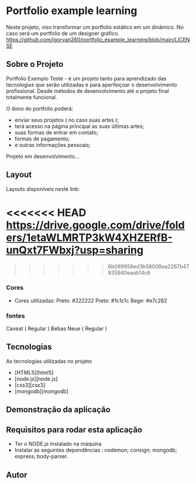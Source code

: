 # Portfolio example learning
Neste projeto, viso transformar um portfolio estático em um dinâmico. No caso será um portfolio de um designer gráfico.
https://github.com/igoryan260/portfolio_example_learning/blob/main/LICENSE

## Sobre o Projeto
 Portfolio Exemplo Teste - é um projeto tanto para aprendizado das tecnologias que serão utilizadas e para aperfeiçoar o desenvolvimento profissional. Desde métodos de desenvolvimento até o projeto final totalmente funcional.

O dono do portfolio poderá:
 - enviar seus projetos &#40; no caso suas artes &#41;;
 - terá acesso na página principal as suas últimas artes;
 - suas formas de entrar em contato;
 - formas de pagamento;
 - e outras informações pessoais;

 Projeto em desenvolvimento...

 ## Layout

Layouts disponíveis neste link:

<<<<<<< HEAD
<a>https://drive.google.com/drive/folders/1etaWLMRTP3kW4XHZERfB-unQxt7FWbxj?usp=sharing</a>
=======
>>>>>>> 6b069956ed3b58008ea2267b47835940eaab14c6

 ### Cores

- Cores utilizadas: 
   Preto: #222222
   Preto: #1c1c1c
   Bege:  #e7c282

 ### fontes

 Caveat &#40; Regular &#41;
 Bebas Neue &#40; Regular &#41;

## Tecnologias

As tecnologias utilizadas no projeto

- [HTML5][html5]
- [node.js][node.js]
- [css3][css3]
- [mongodb][mongodb]

## Demonstração da aplicação

## Requisitos para rodar esta aplicação

 - Ter o NODE.js instalado na máquina
 - Instalar as seguintes dependências :
  nodemon; consign; mongodb; express; body-parser.

## Autor


